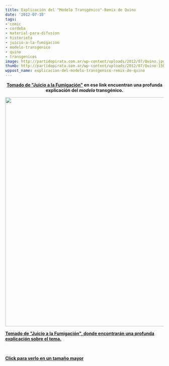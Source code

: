 ```yaml
---
title: Explicación del "Modelo Transgénico"-Remix de Quino
date: '2012-07-18'
tags:
- comic
- cordoba
- material-para-difusion
- historieta
- juicio-a-la-fumigacion
- modelo-transgenico
- quino
- transgenicos
image: http://partidopirata.com.ar/wp-content/uploads/2012/07/Quino.jpg
thumb: http://partidopirata.com.ar/wp-content/uploads/2012/07/Quino-150x150.jpg
wppost_name: explicacion-del-modelo-transgenico-remix-de-quino
---
```


<p style="text-align: center;"><strong><a href="http://www.juicioalafumigacion.com.ar/la-transgenidad-al-palo/" target="_blank">Tomado de "Juicio a la Fumigación"</a> en ese link encuentran una profunda explicación del <em>modelo</em> transgénico.</strong></p>
<a href="http://partidopirata.com.ar/wp-content/uploads/2012/07/Quino.jpg"><img class=" wp-image-5343 alignleft" title="Quino" src="http://partidopirata.com.ar/wp-content/uploads/2012/07/Quino.jpg" alt="" width="532" height="729" /></a>

<strong><a href="http://www.juicioalafumigacion.com.ar/la-transgenidad-al-palo/" target="_blank">Tomado de "Juicio a la Fumigación", donde encontrarán una profunda explicación sobre el tema.</a></strong>

&nbsp;

<strong><a href="http://partidopirata.com.ar/wp-content/uploads/2012/07/Quino.jpg">Click para verlo en un tamaño mayor</a></strong>
